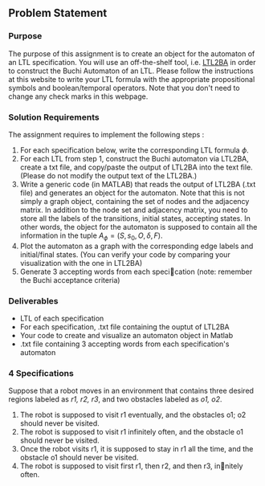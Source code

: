## Problem Statement

### Purpose
The purpose of this assignment is to create an object for the automaton of an LTL specification. You
will use an off-the-shelf tool, i.e. [LTL2BA](http://www.lsv.fr/~gastin/ltl2ba/) in order to 
construct the Buchi Automaton of an LTL. Please follow the instructions at this website to write your
LTL formula with the appropriate propositional symbols and boolean/temporal operators. Note that you
don't need to change any check marks in this webpage.

### Solution Requirements

The assignment requires to implement the following steps :
1. For each specification below, write the corresponding LTL formula $\phi$.
2. For each LTL from step 1, construct the Buchi automaton via LTL2BA, create a txt file, and copy/paste
the output of LTL2BA into the text file. (Please do not modify the output text of the LTL2BA.)
3. Write a generic code (in MATLAB) that reads the output of LTL2BA (.txt file) and generates an
object for the automaton. Note that this is not simply a graph object, containing the set of nodes
and the adjacency matrix. In addition to the node set and adjacency matrix, you need to store all the
labels of the transitions, initial states, accepting states. In other words, the object for the automaton
is supposed to contain all the information in the tuple $A_{\phi}=(S, s_0, O, \delta, F)$.
4. Plot the automaton as a graph with the corresponding edge labels and initial/final states. (You can
verify your code by comparing your visualization with the one in LTL2BA)
5. Generate 3 accepting words from each specication (note: remember the Buchi acceptance criteria)


### Deliverables 
- LTL of each specification
- For each specification, .txt file containing the ouptut of LTL2BA
- Your code to create and visualize an automaton object in Matlab
- .txt file containing 3 accepting words from each specification's automaton


### 4 Specifications

Suppose that a robot moves in an environment that contains three desired regions
labeled as *r1, r2, r3*, and two obstacles labeled as *o1, o2*.

1. The robot is supposed to visit r1 eventually, and the obstacles o1; o2 should never be visited.
2. The robot is supposed to visit r1 infinitely often, and the obstacle o1 should never be visited.
3. Once the robot visits r1, it is supposed to stay in r1 all the time, and the obstacle o1 should never be visited.
4. The robot is supposed to visit first r1, then r2, and then r3, innitely often.


